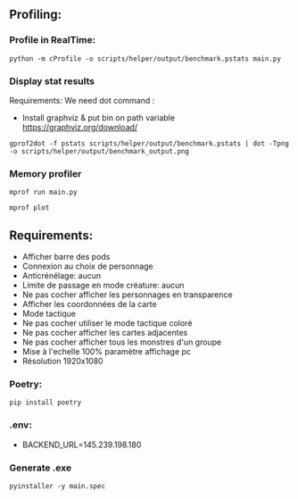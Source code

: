 ## Profiling:

### Profile in RealTime:

`python -m cProfile -o scripts/helper/output/benchmark.pstats main.py`

### Display stat results

Requirements:
We need dot command :

- Install graphviz & put bin on path variable
  https://graphviz.org/download/

`gprof2dot -f pstats scripts/helper/output/benchmark.pstats | dot -Tpng -o scripts/helper/output/benchmark_output.png`

### Memory profiler

`mprof run main.py`

`mprof plot`

## Requirements:

- Afficher barre des pods
- Connexion au choix de personnage
- Anticrénélage: aucun
- Limite de passage en mode créature: aucun
- Ne pas cocher afficher les personnages en transparence
- Afficher les coordonnées de la carte
- Mode tactique
- Ne pas cocher utiliser le mode tactique coloré
- Ne pas cocher afficher les cartes adjacentes
- Ne pas cocher afficher tous les monstres d'un groupe
- Mise à l'echelle 100% paramètre affichage pc
- Résolution 1920x1080

### Poetry:

`pip install poetry`

### .env:

- BACKEND_URL=145.239.198.180

### Generate .exe

`pyinstaller -y main.spec`
